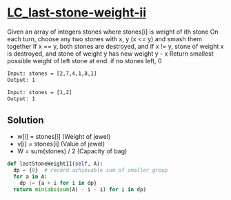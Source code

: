 # [LC_last-stone-weight-ii](https://leetcode.com/problems/last-stone-weight-ii)

Given an array of integers stones where stones[i] is weight of ith stone
On each turn, choose any two stones with x, y (x <= y) and smash them together
  If x == y, both stones are destroyed, and
  If x != y, stone of weight x is destroyed, and stone of weight y has new weight y - x
Return smallest possible weight of left stone at end. if no stones left, 0

```txt
Input: stones = [2,7,4,1,8,1]
Output: 1

Input: stones = [1,2]
Output: 1
```

## Solution

* w[i] = stones[i] (Weight of jewel)
* v[i] = stones[i] (Value of jewel)
* W = sum(stones) / 2 (Capacity of bag)

```py
def lastStoneWeightII(self, A):
  dp = {0}  # record achievable sum of smaller group
  for a in A:
    dp |= {a + i for i in dp}
  return min(abs(sum(A) - i - i) for i in dp)
```
